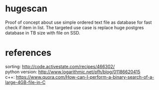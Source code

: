 # hugescan

Proof of concept about use simple ordered text file as database for fast check if item in list.
The targeted use case is replace huge postgres database in TB size with file on SSD.

# references

sorting: http://code.activestate.com/recipes/466302/  
python version: http://www.logarithmic.net/pfh/blog/01186620415  
c++: https://www.quora.com/How-can-I-perform-a-binary-search-of-a-large-4GB-file-in-C


